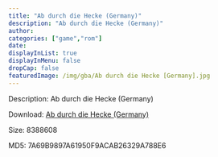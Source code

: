 ```yaml
---
title: "Ab durch die Hecke (Germany)"
description: "Ab durch die Hecke (Germany)"
author: 
categories: ["game","rom"]
date: 
displayInList: true
displayInMenu: false
dropCap: false
featuredImage: /img/gba/Ab durch die Hecke [Germany].jpg
---
```


Description: Ab durch die Hecke (Germany)

Download: <a style="text-decoration:underline;" href="https://mega.nz/#!TWJQ1aJJ!OTHTSWA5ReOkuylwN9XUj8PmYfzMUwKF_4uvQgJ7fx0" target = "_blank" rel = "nofollow" > Ab durch die Hecke (Germany)</a>

Size: 8388608

MD5: 7A69B9897A61950F9ACAB26329A788E6

